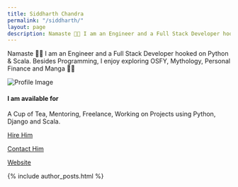 ```yaml
---
title: Siddharth Chandra
permalink: "/siddharth/"
layout: page
description: Namaste 🙏🏽 I am an Engineer and a Full Stack Developer hooked on Python & Scala. Besides Programming, I enjoy exploring OSFY, Mythology, Personal Finance and Manga 🧙‍♂️
---
```


Namaste 🙏🏽 I am an Engineer and a Full Stack Developer hooked on Python & Scala. Besides Programming, I enjoy exploring OSFY, Mythology, Personal Finance and Manga 🧙‍♂️

![Profile Image](https://cdn.hashnode.com/res/hashnode/image/upload/v1618490399572/AHk-f3fYJ.jpeg?w=400&h=400&fit=crop&crop=faces&auto=compress)

#### I am available for

A Cup of Tea, Mentoring, Freelance, Working on Projects using Python, Django and Scala.

[Hire Him](https://www.hiretheauthor.com/siddharth)

[Contact Him](mailto:siddharthchandragzb@gmail.com)

[Website](https://blog.codekaro.info/)

{% include author_posts.html %}
